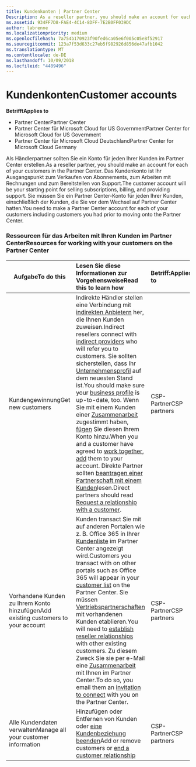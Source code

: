 ```yaml
---
title: Kundenkonten | Partner Center
Description: As a reseller partner, you should make an account for each of your customers in Partner Center. The customer account will be your starting point for selling subscriptions, billing, and providing support.
ms.assetid: 934FF7D8-FAE4-4C14-8DFF-7E2B0FF039DC
author: labrenne
ms.localizationpriority: medium
ms.openlocfilehash: 7a754b170923f90fed6ca05e6f005c05e8f52917
ms.sourcegitcommit: 123a7f53d633c27eb5f982926d856de47afb1042
ms.translationtype: MT
ms.contentlocale: de-DE
ms.lasthandoff: 10/09/2018
ms.locfileid: "4489496"
---
```

# <a name="customer-accounts"></a><span data-ttu-id="fa0e6-102">Kundenkonten</span><span class="sxs-lookup"><span data-stu-id="fa0e6-102">Customer accounts</span></span>

**<span data-ttu-id="fa0e6-103">Betrifft</span><span class="sxs-lookup"><span data-stu-id="fa0e6-103">Applies to</span></span>**

-  <span data-ttu-id="fa0e6-104">Partner Center</span><span class="sxs-lookup"><span data-stu-id="fa0e6-104">Partner Center</span></span>
-  <span data-ttu-id="fa0e6-105">Partner Center für Microsoft Cloud for US Government</span><span class="sxs-lookup"><span data-stu-id="fa0e6-105">Partner Center for Microsoft Cloud for US Government</span></span>
-  <span data-ttu-id="fa0e6-106">Partner Center für Microsoft Cloud Deutschland</span><span class="sxs-lookup"><span data-stu-id="fa0e6-106">Partner Center for Microsoft Cloud Germany</span></span>

<span data-ttu-id="fa0e6-107">Als Händlerpartner sollten Sie ein Konto für jeden Ihrer Kunden im Partner Center erstellen.</span><span class="sxs-lookup"><span data-stu-id="fa0e6-107">As a reseller partner, you should make an account for each of your customers in the Partner Center.</span></span> <span data-ttu-id="fa0e6-108">Das Kundenkonto ist Ihr Ausgangspunkt zum Verkaufen von Abonnements, zum Arbeiten mit Rechnungen und zum Bereitstellen von Support.</span><span class="sxs-lookup"><span data-stu-id="fa0e6-108">The customer account will be your starting point for selling subscriptions, billing, and providing support.</span></span> <span data-ttu-id="fa0e6-109">Sie müssen Sie ein Partner Center-Konto für jeden Ihrer Kunden, einschließlich der Kunden, die Sie vor dem Wechsel auf Partner Center hatten.</span><span class="sxs-lookup"><span data-stu-id="fa0e6-109">You need to make a Partner Center account for each of your customers including customers you had prior to moving onto the Partner Center.</span></span>

### <a name="resources-for-working-with-your-customers-on-the-partner-center"></a><span data-ttu-id="fa0e6-110">Ressourcen für das Arbeiten mit Ihren Kunden im Partner Center</span><span class="sxs-lookup"><span data-stu-id="fa0e6-110">Resources for working with your customers on the Partner Center</span></span>

|**<span data-ttu-id="fa0e6-111">Aufgabe</span><span class="sxs-lookup"><span data-stu-id="fa0e6-111">To do this</span></span>**   |**<span data-ttu-id="fa0e6-112">Lesen Sie diese Informationen zur Vorgehensweise</span><span class="sxs-lookup"><span data-stu-id="fa0e6-112">Read this to learn how</span></span>**   |**<span data-ttu-id="fa0e6-113">Betriff:</span><span class="sxs-lookup"><span data-stu-id="fa0e6-113">Applies to</span></span>**|
|-----------------|:----------------------------|:--------------|
|<span data-ttu-id="fa0e6-114">Kundengewinnung</span><span class="sxs-lookup"><span data-stu-id="fa0e6-114">Get new customers</span></span>|<span data-ttu-id="fa0e6-115">Indirekte Händler stellen eine Verbindung mit [indirekten Anbietern](indirect-reseller-tasks-in-partner-center.md) her, die Ihnen Kunden zuweisen.</span><span class="sxs-lookup"><span data-stu-id="fa0e6-115">Indirect resellers connect with [indirect providers](indirect-reseller-tasks-in-partner-center.md) who will refer you to customers.</span></span> <span data-ttu-id="fa0e6-116">Sie sollten sicherstellen, dass Ihr [Unternehmensprofil](create-a-marketing-profile.md) auf dem neuesten Stand ist.</span><span class="sxs-lookup"><span data-stu-id="fa0e6-116">You should make sure your [business profile](create-a-marketing-profile.md) is up-to-date, too.</span></span> <span data-ttu-id="fa0e6-117">Wenn Sie mit einem Kunden einer [Zusammenarbeit](responding-to-referrals.md) zugestimmt haben, [fügen](add-a-new-customer.md) Sie diesen Ihrem Konto hinzu.</span><span class="sxs-lookup"><span data-stu-id="fa0e6-117">When you and a customer have agreed to [work together](responding-to-referrals.md), [add](add-a-new-customer.md) them to your account.</span></span> <span data-ttu-id="fa0e6-118">Direkte Partner sollten [beantragen einer Partnerschaft mit einem Kunden](request-a-relationship-with-a-customer.md)lesen.</span><span class="sxs-lookup"><span data-stu-id="fa0e6-118">Direct partners should read [ Request a relationship with a customer](request-a-relationship-with-a-customer.md).</span></span>|<span data-ttu-id="fa0e6-119">CSP-Partner</span><span class="sxs-lookup"><span data-stu-id="fa0e6-119">CSP partners</span></span>|
|<span data-ttu-id="fa0e6-120">Vorhandene Kunden zu Ihrem Konto hinzufügen</span><span class="sxs-lookup"><span data-stu-id="fa0e6-120">Add existing customers to your account</span></span>   | <span data-ttu-id="fa0e6-121">Kunden transact Sie mit auf anderen Portalen wie z. B. Office 365 in Ihrer [Kundenliste](see-your-customer-list.md) im Partner Center angezeigt wird.</span><span class="sxs-lookup"><span data-stu-id="fa0e6-121">Customers you transact with on other portals such as Office 365 will appear in your [customer list](see-your-customer-list.md) on the Partner Center.</span></span> <span data-ttu-id="fa0e6-122">Sie müssen [Vertriebspartnerschaften](indirect-reseller-tasks-in-partner-center.md) mit vorhandenen Kunden etablieren.</span><span class="sxs-lookup"><span data-stu-id="fa0e6-122">You will need to [establish reseller relationships](indirect-reseller-tasks-in-partner-center.md) with other existing customers.</span></span> <span data-ttu-id="fa0e6-123">Zu diesem Zweck Sie sie per e-Mail eine [Zusammenarbeit](responding-to-referrals.md) mit Ihnen im Partner Center.</span><span class="sxs-lookup"><span data-stu-id="fa0e6-123">To do so, you email them an [invitation to connect](responding-to-referrals.md) with you on the Partner Center.</span></span>   | <span data-ttu-id="fa0e6-124">CSP-Partner</span><span class="sxs-lookup"><span data-stu-id="fa0e6-124">CSP partners</span></span>   |
|<span data-ttu-id="fa0e6-125">Alle Kundendaten verwalten</span><span class="sxs-lookup"><span data-stu-id="fa0e6-125">Manage all your customer information</span></span>   | <span data-ttu-id="fa0e6-126">Hinzufügen oder Entfernen von Kunden oder [eine Kundenbeziehung beenden](remove-a-relationship.md)</span><span class="sxs-lookup"><span data-stu-id="fa0e6-126">Add or remove customers or [end a customer relationship](remove-a-relationship.md)</span></span>|   <span data-ttu-id="fa0e6-127">CSP-Partner</span><span class="sxs-lookup"><span data-stu-id="fa0e6-127">CSP partners</span></span> |